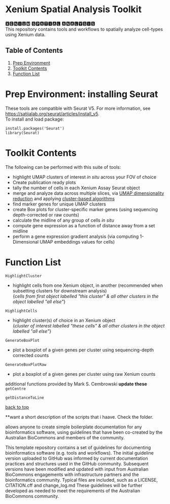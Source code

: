 <a name="top"/>  

# Xenium Spatial Analysis Toolkit  
🆇🅴🅽🅸🆄🅼 🆂🅿🅰🆃🅸🅰🅻 🅰🅽🅰🅻🆈🆂🅸🆂   
This repository contains tools and workflows to spatially analyze cell-types using Xenium data.   

## Table of Contents
1. [Prep Environment](#prep-environment-installing-seurat)
2. [Toolkit Contents](#toolkit-contents)
3. [Function List](#function-list)
   
# Prep Environment: installing Seurat
These tools are compatible with Seurat V5. For more information, see https://satijalab.org/seurat/articles/install_v5.   
To install and load package:
```
install.packages('Seurat')
library(Seurat)
```
# Toolkit Contents
The following can be performed with this suite of tools:  
* highlight UMAP clusters of interest _in situ_ across your FOV of choice
* Create publication ready plots
* tally the number of cells in each Xenium Assay Seurat object
* merge and analyze data across multiple slices, via [UMAP dimensionality reduction](https://www.nature.com/articles/nbt.4314) and applying [cluster-based algorithms](https://www.tandfonline.com/doi/full/10.1080/15476286.2020.1728961)
* find marker genes for unique UMAP clusters
* create Box plots for cluster-specific marker genes (using sequencing depth-corrected or raw counts)
* calculate the midline of any group of cells _in situ_
* compute gene expression as a function of distance away from a set midline
* perform a gene expression gradient analysis (via computing 1-Dimensional UMAP embeddings values for cells)

# Function List
`HighlightCluster`
* highlight cells from one Xenium object, in another (recommended when subsetting clusters for downstream analysis)  
{_cells from first object labelled "this cluster" & all other clusters in the object labelled "all else"_}
  
`HighlightCells`
* highlight cluster(s) of choice in an Xenium object  
{_cluster of interest labelled "these cells" & all other clusters in the object labelled "all else"_}

`GenerateBoxPlot`
* plot a boxplot of a given genes per cluster using sequencing-depth corrected counts  
  
`GenerateBoxPlotRaw`
* plot a boxplot of a given genes per cluster using raw Xenium counts

additional functions provided by Mark S. Cembrowski  **update these**  
`getCentre`

`getDistanceToLine`





[back to top](#top)

**want a short description of the scripts that i haave. Check the folder.

allows anyone to create simple boilerplate documentation for any bioinformatics software, using guidelines that have been co-created by the Australian BioCommons and members of the community.

This template repository contains a set of guidelines for documenting bioinformatics software (e.g. tools and workflows).
The initial guideline version uploaded to GitHub was informed by current documentation practices and structures used in the GitHub community.
Subsequent versions have been modified and updated with input from Australian BioCommons engagements with infrastructure partners and the bioinformatics community.
Typical files are included, such as a LICENSE, CITATION.cff and change_log.md
These guidelines will be further developed as needed to meet the requirements of the Australian BioCommons community.

